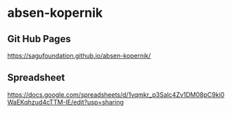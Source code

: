 # absen-kopernik

## Git Hub Pages
https://sagufoundation.github.io/absen-kopernik/

## Spreadsheet 
https://docs.google.com/spreadsheets/d/1vqmkr_p3Salc4Zv1DM08pC9ki0WaEKqhzud4cTTM-IE/edit?usp=sharing 
